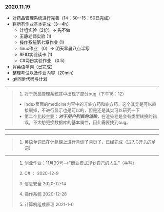 ### 2020.11.19

* 对药品管理系统进行完善（14：50--15：50已完成）
* 将所有作业基本完成（3--4h）
  * 计组实验（2份）=> 先不做
  * 王静老师实验 (1)
  * 操作系统第七章作业  (1)
  * linux作业 （0）=>  明天早晨八点半写
  * RFID实验读卡 (1)
  * C#两份实验作业 （0.5）
* 背英语单词（已完成）
* 整理考试以及作业内容（20min）
* git同步代码与计划

***

>1. 对于药品管理系统其中出现了部分bug（下午16：12）
>   * index页面的medicine内容中的非处方药和处方药，这个其实是可以直接删掉，不进行显示也是可以的，但是还是其实可以研究一下
>   * 第二个比较主要：***对于用户列表的渲染***，在渲染老是会有类型转换的错误，不太想更换数据库的基本属性，因此需要找到bug。

****

>

****

>1. 英语单词已在计组课上进行背诵了两页了，已经完成（进入C开头的单词）

****

>1. 创业作业：11月30号-->“商业模式规划自己的人生”（手写）
>
>2. C# ： 2020-12-9 
>3. 信息安全 2020-12-14
>4. 操作系统 2020-12-28
>5. 计算机组成原理 2021-1-6
>
>

